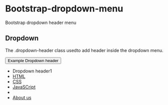# Bootstrap-dropdown-menu
Bootstrap dropdown header menu
<div class="container">
	<h2>Dropdown</h2>
	<p>The .dropdown-header class usedto add header inside the dropdown menu.</p>
	<div class="dropdown">
		<button class="btn btn-primary dropdown-toggle" type="button" data-toggle="dropdown">Example Dropdown header
			<span class="caret"></span></button>
		<ul class="dropdown-menu">
			<li class="dropdown-header">Dropdown header1</li>
			<li><a href="#">HTML</a></li>
			<li><a href="#">CSS</a></li>
			<li><a href="#">JavaSCript</a></li>
			<li class="divider"></li>
			<li><a href="#">About us</a></li>
		</ul>
	</div>
</div>

